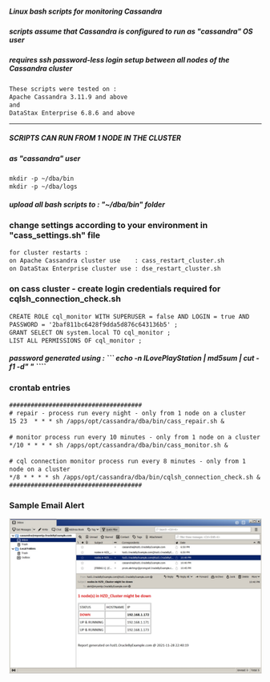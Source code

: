 ##### Linux bash scripts for monitoring Cassandra

##### scripts assume that Cassandra is configured to run as "cassandra" OS user

##### requires ssh password-less login setup between all nodes of the Cassandra cluster

```
These scripts were tested on :
Apache Cassandra 3.11.9 and above
and
DataStax Enterprise 6.8.6 and above
```

---

##### SCRIPTS CAN RUN FROM 1 NODE IN THE CLUSTER
##### as "cassandra" user

```
mkdir -p ~/dba/bin
mkdir -p ~/dba/logs
```

##### upload all bash scripts to : "~/dba/bin" folder

### change settings according to your environment in "cass_settings.sh" file

```
for cluster restarts :
on Apache Cassandra cluster use    : cass_restart_cluster.sh
on DataStax Enterprise cluster use : dse_restart_cluster.sh
```

### on cass cluster - create login credentials required for cqlsh_connection_check.sh

```
CREATE ROLE cql_monitor WITH SUPERUSER = false AND LOGIN = true AND PASSWORD = '2baf811bc6428f9dda5d876c643136b5' ;
GRANT SELECT ON system.local TO cql_monitor ;
LIST ALL PERMISSIONS OF cql_monitor ;
```

##### password generated using : ``` echo -n ILovePlayStation | md5sum | cut -f1 -d" " ````

### crontab entries

```
#####################################
# repair - process run every night - only from 1 node on a cluster
15 23  * * * sh /apps/opt/cassandra/dba/bin/cass_repair.sh &

# monitor process run every 10 minutes - only from 1 node on a cluster
*/10 * * * * sh /apps/opt/cassandra/dba/bin/cass_monitor.sh &

# cql connection monitor process run every 8 minutes - only from 1 node on a cluster
*/8 * * * * sh /apps/opt/cassandra/dba/bin/cqlsh_connection_check.sh &
#####################################
```

### Sample Email Alert
![cass_monitor.jpg](https://github.com/sarma1807/ApacheCassandra_Administration/blob/main/Monitoring_Scripts/cass_monitor.jpg) <br><br>

